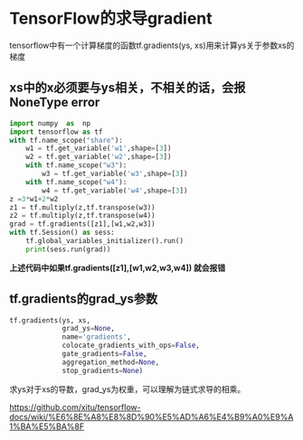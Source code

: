 # TensorFlow的求导gradient

tensorflow中有一个计算梯度的函数tf.gradients(ys, xs)用来计算ys关于参数xs的梯度

## xs中的x必须要与ys相关，不相关的话，会报NoneType error

``` python
import numpy  as  np 
import tensorflow as tf  
with tf.name_scope("share"):
    w1 = tf.get_variable('w1',shape=[3])
    w2 = tf.get_variable('w2',shape=[3])
    with tf.name_scope("w3"):
        w3 = tf.get_variable('w3',shape=[3])
    with tf.name_scope("w4"):
        w4 = tf.get_variable('w4',shape=[3])
z =3*w1+2*w2
z1 = tf.multiply(z,tf.transpose(w3))
z2 = tf.multiply(z,tf.transpose(w4))
grad = tf.gradients([z1],[w1,w2,w3])
with tf.Session() as sess:
    tf.global_variables_initializer().run()
    print(sess.run(grad))
```
**上述代码中如果tf.gradients([z1],[w1,w2,w3,w4]) 就会报错**


## tf.gradients的grad_ys参数
```python
tf.gradients(ys, xs, 
             grad_ys=None, 
             name='gradients',
             colocate_gradients_with_ops=False,
             gate_gradients=False,
             aggregation_method=None,
             stop_gradients=None)
```
求ys对于xs的导数，grad_ys为权重，可以理解为链式求导的相乘。

https://github.com/xitu/tensorflow-docs/wiki/%E6%8E%A8%E8%8D%90%E5%AD%A6%E4%B9%A0%E9%A1%BA%E5%BA%8F




